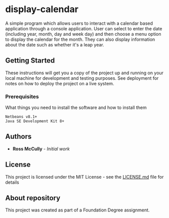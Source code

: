 # display-calendar
A simple program which allows users to interact with a calendar based application through a console application. User can select to enter the date (including year, month, day and week day) and then choose a menu option to display the calendar for the month. They can also display information about the date such as whether it's a leap year.

## Getting Started

These instructions will get you a copy of the project up and running on your local machine for development and testing purposes. See deployment for notes on how to deploy the project on a live system.

### Prerequisites

What things you need to install the software and how to install them

```
Netbeans v8.1+
Java SE Development Kit 8+
```

## Authors

* **Ross McCully** - *Initial work*

## License

This project is licensed under the MIT License - see the [LICENSE.md](LICENSE.md) file for details

## About repository

This project was created as part of a Foundation Degree assignment.


